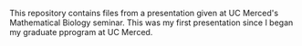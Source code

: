 This repository contains files from a presentation given at UC Merced's Mathematical Biology seminar. This was my first presentation since I began my graduate pprogram at UC Merced.

